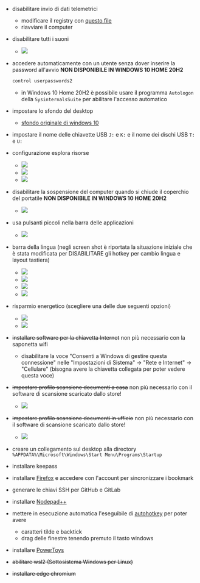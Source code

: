 - disabilitare invio di dati telemetrici
  - modificare il registry con [questo file](assets/disable-telemetry.reg)
  - riavviare il computer

- disabilitare tutti i suoni
  - ![](assets/suoni.png)

- accedere automaticamente con un utente senza dover inserire la password all'avvio **NON DISPONIBILE IN WINDOWS 10 HOME 20H2**
  ```bat
  control userpasswords2
  ```
  - in Windows 10 Home 20H2 è possibile usare il programma `Autologon` della `SysinternalsSuite` per abilitare l'accesso automatico

- impostare lo sfondo del desktop
  - [sfondo originale di windows 10](assets/wallpaper-windows-10.jpg)

- impostare il nome delle chiavette USB `J:` e `K:` e il nome dei dischi USB `T:` e `U:`

- configurazione esplora risorse
  - ![](assets/esplora-risorse-1.png)
  - ![](assets/esplora-risorse-2.png)
  - ![](assets/esplora-risorse-3.png)

- disabilitare la sospensione del computer quando si chiude il coperchio del portatile **NON DISPONIBILE IN WINDOWS 10 HOME 20H2**
  - ![](assets/chiusura-coperchio.png)

- usa pulsanti piccoli nella barra delle applicazioni
  - ![](assets/barra-applicazioni.png)

- barra della lingua (negli screen shot è riportata la situazione iniziale che è stata modificata per DISABILITARE gli hotkey per cambio lingua e layout tastiera)
  - ![](assets/barra-lingua-1.png)
  - ![](assets/barra-lingua-2.png)
  - ![](assets/barra-lingua-3.png)
  - ![](assets/barra-lingua-4.png)

- risparmio energetico (scegliere una delle due seguenti opzioni)
  - ![](assets/risparmio-energetico.png)
  - ![](assets/risparmio-energetico-razer.png)

- ~~installare software per la chiavetta Internet~~ non più necessario con la saponetta wifi
  - disabilitare la voce "Consenti a Windows di gestire questa connessione" nelle "Impostazioni di Sistema" -> "Rete e Internet" -> "Cellulare" (bisogna avere la chiavetta collegata per poter vedere questa voce)

- ~~impostare profilo scansione documenti a casa~~ non più necessario con il software di scansione scaricato dallo store!
  - ![](assets/profilo-scansione-documenti-casa.png)

- ~~impostare profilo scansione documenti in ufficio~~ non più necessario con il software di scansione scaricato dallo store!
  - ![](assets/profilo-scansione-documenti-ufficio.png)

- creare un collegamento sul desktop alla directory `%APPDATA%\Microsoft\Windows\Start Menu\Programs\Startup`

- installare keepass

- installare [Firefox](https://www.mozilla.org/it/firefox/new/) e accedere con l'account per sincronizzare i bookmark

- generare le chiavi SSH per GitHub e GitLab

- installare [Nodepad++](https://notepad-plus-plus.org/downloads/)

- mettere in esecuzione automatica l'eseguibile di [autohotkey](my-autohotkeys/my-autohotkeys.exe) per poter avere
  - caratteri tilde e backtick
  - drag delle finestre tenendo premuto il tasto windows

- installare [PowerToys](https://github.com/microsoft/PowerToys/releases/)

- ~~abilitare wsl2 (Sottosistema Windows per Linux)~~

- ~~installare edge chromium~~
